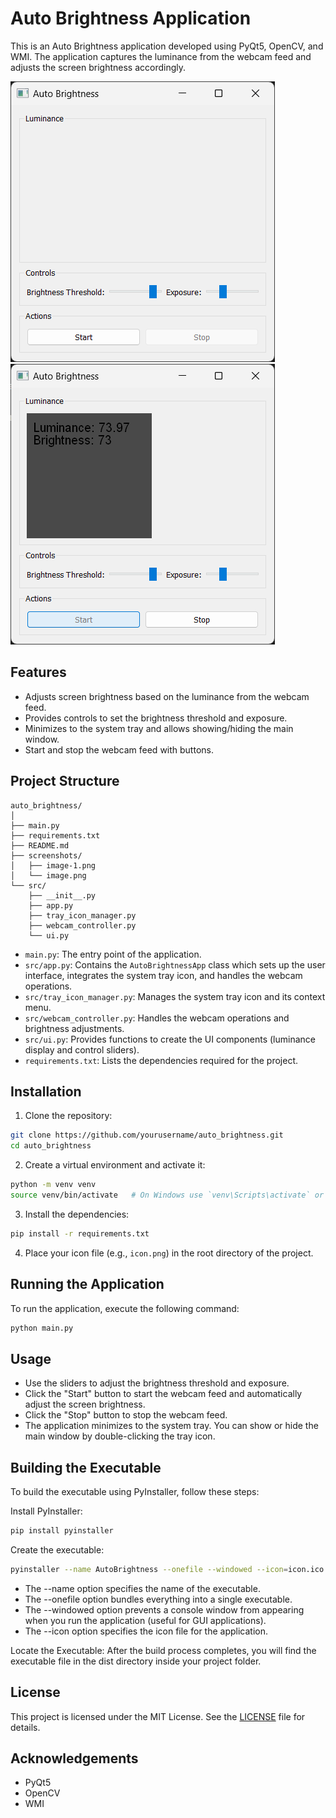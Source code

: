 # Auto Brightness Application

This is an Auto Brightness application developed using PyQt5, OpenCV, and WMI. The application captures the luminance from the webcam feed and adjusts the screen brightness accordingly.

![Auto Brightness Application](images/image.png)
![alt text](images/image-1.png)

## Features

- Adjusts screen brightness based on the luminance from the webcam feed.
- Provides controls to set the brightness threshold and exposure.
- Minimizes to the system tray and allows showing/hiding the main window.
- Start and stop the webcam feed with buttons.

## Project Structure

```
auto_brightness/
│
├── main.py
├── requirements.txt
├── README.md
├── screenshots/
│   ├── image-1.png
│   └── image.png
└── src/
    ├── __init__.py
    ├── app.py
    ├── tray_icon_manager.py
    ├── webcam_controller.py
    └── ui.py

```

- `main.py`: The entry point of the application.
- `src/app.py`: Contains the `AutoBrightnessApp` class which sets up the user interface, integrates the system tray icon, and handles the webcam operations.
- `src/tray_icon_manager.py`: Manages the system tray icon and its context menu.
- `src/webcam_controller.py`: Handles the webcam operations and brightness adjustments.
- `src/ui.py`: Provides functions to create the UI components (luminance display and control sliders).
- `requirements.txt`: Lists the dependencies required for the project.

## Installation

1. Clone the repository:

```bash
git clone https://github.com/yourusername/auto_brightness.git
cd auto_brightness
```

2. Create a virtual environment and activate it:

```bash
python -m venv venv
source venv/bin/activate   # On Windows use `venv\Scripts\activate` or you can also use conda
```

3. Install the dependencies:

```bash
pip install -r requirements.txt
```

4. Place your icon file (e.g., `icon.png`) in the root directory of the project.

## Running the Application

To run the application, execute the following command:

```bash
python main.py
```

## Usage

- Use the sliders to adjust the brightness threshold and exposure.
- Click the "Start" button to start the webcam feed and automatically adjust the screen brightness.
- Click the "Stop" button to stop the webcam feed.
- The application minimizes to the system tray. You can show or hide the main window by double-clicking the tray icon.

## Building the Executable

To build the executable using PyInstaller, follow these steps:

Install PyInstaller:

```bash
pip install pyinstaller
```

Create the executable:

```bash
pyinstaller --name AutoBrightness --onefile --windowed --icon=icon.ico main.py
```

- The --name option specifies the name of the executable.
- The --onefile option bundles everything into a single executable.
- The --windowed option prevents a console window from appearing when you run the application (useful for GUI applications).
- The --icon option specifies the icon file for the application.

Locate the Executable:
After the build process completes, you will find the executable file in the dist directory inside your project folder.

## License

This project is licensed under the MIT License. See the [LICENSE](LICENSE) file for details.

## Acknowledgements

- PyQt5
- OpenCV
- WMI
